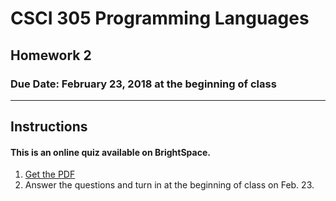 # CSCI 305 Programming Languages

## Homework 2

### Due Date: February 23, 2018 at the beginning of class

---

## Instructions

#### This is an online quiz available on BrightSpace.

1. [Get the PDF](https://raw.githubusercontent.com/CSCI305/csci305-homework/master/hw2.pdf)
2. Answer the questions and turn in at the beginning of class on Feb. 23.

